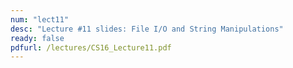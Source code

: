 ```yaml
---
num: "lect11"
desc: "Lecture #11 slides: File I/O and String Manipulations"
ready: false
pdfurl: /lectures/CS16_Lecture11.pdf
---
```

